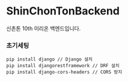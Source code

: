 # ShinChonTonBackend
신촌톤 10th 이리온 백엔드입니다.

### 초기세팅
```
pip install django // Django 설치
pip install djangorestframework // DRF 설치 
pip install django-cors-headers // CORS 방지
```
